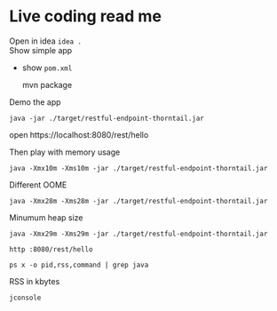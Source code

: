# Live coding read me

Open in idea `idea .`  
Show simple app

* show `pom.xml`

    mvn package

Demo the app

    java -jar ./target/restful-endpoint-thorntail.jar

open https://localhost:8080/rest/hello

Then play with memory usage

    java -Xmx10m -Xms10m -jar ./target/restful-endpoint-thorntail.jar

Different OOME

    java -Xmx28m -Xms28m -jar ./target/restful-endpoint-thorntail.jar

Minumum heap size


    java -Xmx29m -Xms29m -jar ./target/restful-endpoint-thorntail.jar
    
    http :8080/rest/hello
    
    ps x -o pid,rss,command | grep java

RSS in kbytes

    jconsole

